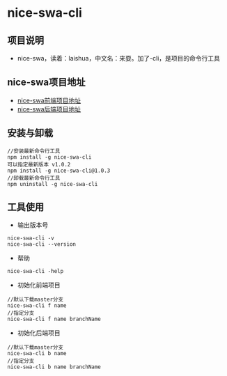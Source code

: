 # nice-swa-cli
## 项目说明
- nice-swa，读着：laishua，中文名：来耍。加了-cli，是项目的命令行工具

## nice-swa项目地址
- [nice-swa前端项目地址](https://github.com/QCCS/nice-swa)
- [nice-swa后端项目地址](https://github.com/QCCS/nice-swa-s)

## 安装与卸载
```
//安装最新命令行工具
npm install -g nice-swa-cli
可以指定最新版本 v1.0.2
npm install -g nice-swa-cli@1.0.3
//卸载最新命令行工具
npm uninstall -g nice-swa-cli
```

## 工具使用

- 输出版本号
```
nice-swa-cli -v
nice-swa-cli --version
```
- 帮助
```
nice-swa-cli -help
```
- 初始化前端项目
```
//默认下载master分支
nice-swa-cli f name
//指定分支
nice-swa-cli f name branchName
```
- 初始化后端项目
```
//默认下载master分支
nice-swa-cli b name
//指定分支
nice-swa-cli b name branchName
```

